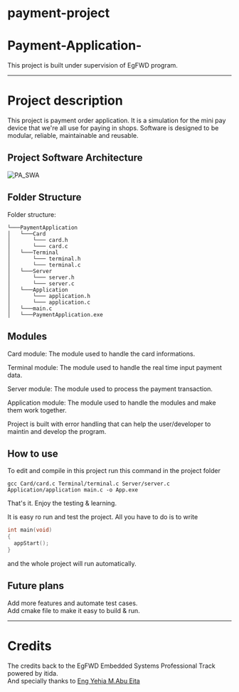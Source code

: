 # payment-project
# Payment-Application-
This project is built under supervision of EgFWD program.
___
# Project description
This project is payment order application. It is a simulation for the mini pay device that we're all use for paying in shops. 
Software is designed to be modular, reliable, maintainable and reusable.
## Project Software Architecture
![PA_SWA](https://g.top4top.io/p_2475nj5yb1.png)
## Folder Structure
Folder structure:
```
└───PaymentApplication
│   └───Card
│       └─── card.h
│       └─── card.c
│   └───Terminal
│       └─── terminal.h
│       └─── terminal.c
│   └───Server
│       └─── server.h
│       └─── server.c
│   └───Application
│       └─── application.h
│       └─── application.c
│   └───main.c
│   └───PaymentApplication.exe
```
## Modules
Card module: The module used to handle the card informations.  

Terminal module: The module used to handle the real time input payment data.  

Server module: The module used to process the payment transaction.  

Application module: The module used to handle the modules and make them work together.  

Project is built with error handling that can help the user/developer to maintin and develop the program.

## How to use
To edit and compile in this project run this command in the project folder
```
gcc Card/card.c Terminal/terminal.c Server/server.c Application/application main.c -o App.exe
```
That's it. Enjoy the testing & learning.  

It is easy ro run and test the project. All you have to do is to write
```c
int main(void)
{
  appStart();
}
```
and the whole project will run automatically.

## Future plans
Add more features and automate test cases.  
Add cmake file to make it easy to build & run.
___
# Credits  
The credits back to the EgFWD Embedded Systems Professional Track powered by itida.  
And specially thanks to [Eng Yehia M.Abu Eita]()
